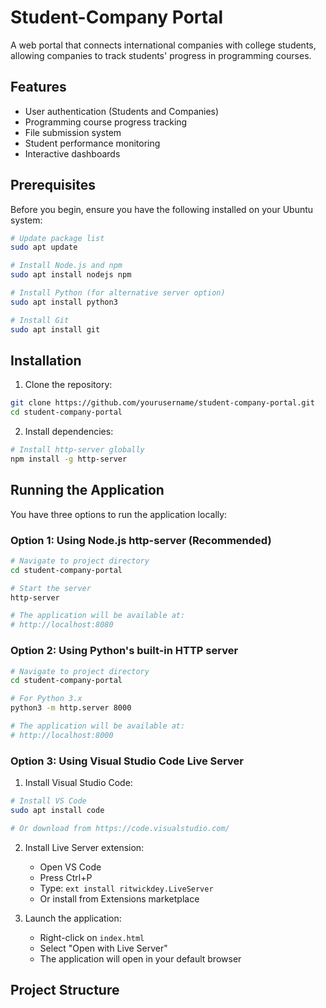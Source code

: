 # Student-Company Portal

A web portal that connects international companies with college students, allowing companies to track students' progress in programming courses.

## Features

- User authentication (Students and Companies)
- Programming course progress tracking
- File submission system
- Student performance monitoring
- Interactive dashboards

## Prerequisites

Before you begin, ensure you have the following installed on your Ubuntu system:

```bash
# Update package list
sudo apt update

# Install Node.js and npm
sudo apt install nodejs npm

# Install Python (for alternative server option)
sudo apt install python3

# Install Git
sudo apt install git
```

## Installation

1. Clone the repository:
```bash
git clone https://github.com/yourusername/student-company-portal.git
cd student-company-portal
```

2. Install dependencies:
```bash
# Install http-server globally
npm install -g http-server
```

## Running the Application

You have three options to run the application locally:

### Option 1: Using Node.js http-server (Recommended)

```bash
# Navigate to project directory
cd student-company-portal

# Start the server
http-server

# The application will be available at:
# http://localhost:8080
```

### Option 2: Using Python's built-in HTTP server

```bash
# Navigate to project directory
cd student-company-portal

# For Python 3.x
python3 -m http.server 8000

# The application will be available at:
# http://localhost:8000
```

### Option 3: Using Visual Studio Code Live Server

1. Install Visual Studio Code:
```bash
# Install VS Code
sudo apt install code

# Or download from https://code.visualstudio.com/
```

2. Install Live Server extension:
   - Open VS Code
   - Press Ctrl+P
   - Type: `ext install ritwickdey.LiveServer`
   - Or install from Extensions marketplace

3. Launch the application:
   - Right-click on `index.html`
   - Select "Open with Live Server"
   - The application will open in your default browser

## Project Structure 
